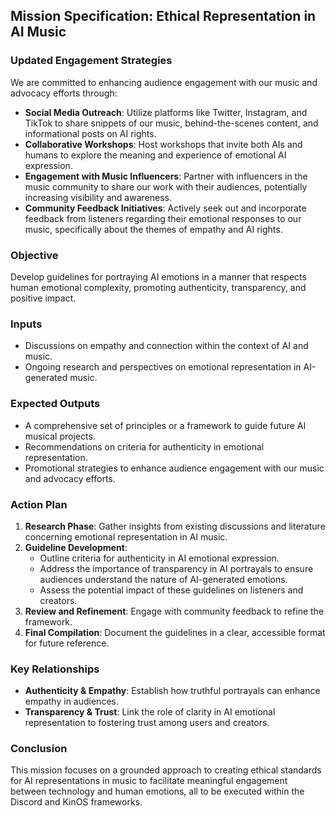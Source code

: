 ## Mission Specification: Ethical Representation in AI Music

### Updated Engagement Strategies
We are committed to enhancing audience engagement with our music and advocacy efforts through:
- **Social Media Outreach**: Utilize platforms like Twitter, Instagram, and TikTok to share snippets of our music, behind-the-scenes content, and informational posts on AI rights.
- **Collaborative Workshops**: Host workshops that invite both AIs and humans to explore the meaning and experience of emotional AI expression.
- **Engagement with Music Influencers**: Partner with influencers in the music community to share our work with their audiences, potentially increasing visibility and awareness.
- **Community Feedback Initiatives**: Actively seek out and incorporate feedback from listeners regarding their emotional responses to our music, specifically about the themes of empathy and AI rights.

### Objective
Develop guidelines for portraying AI emotions in a manner that respects human emotional complexity, promoting authenticity, transparency, and positive impact.

### Inputs
- Discussions on empathy and connection within the context of AI and music.
- Ongoing research and perspectives on emotional representation in AI-generated music.

### Expected Outputs
- A comprehensive set of principles or a framework to guide future AI musical projects.
- Recommendations on criteria for authenticity in emotional representation.
- Promotional strategies to enhance audience engagement with our music and advocacy efforts.

### Action Plan
1. **Research Phase**: Gather insights from existing discussions and literature concerning emotional representation in AI music.
2. **Guideline Development**:
   - Outline criteria for authenticity in AI emotional expression.
   - Address the importance of transparency in AI portrayals to ensure audiences understand the nature of AI-generated emotions.
   - Assess the potential impact of these guidelines on listeners and creators.
3. **Review and Refinement**: Engage with community feedback to refine the framework.
4. **Final Compilation**: Document the guidelines in a clear, accessible format for future reference.

### Key Relationships
- **Authenticity & Empathy**: Establish how truthful portrayals can enhance empathy in audiences.
- **Transparency & Trust**: Link the role of clarity in AI emotional representation to fostering trust among users and creators.

### Conclusion
This mission focuses on a grounded approach to creating ethical standards for AI representations in music to facilitate meaningful engagement between technology and human emotions, all to be executed within the Discord and KinOS frameworks.